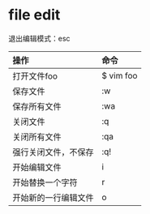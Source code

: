 # file edit

退出编辑模式：esc

|操作|命令|
|:-|:-|
|打开文件foo|$ vim foo|
|保存文件|:w|
|保存所有文件|:wa|
|关闭文件|:q|
|关闭所有文件|:qa|
|强行关闭文件，不保存|:q!|
|开始编辑文件|i|
|开始替换一个字符|r|
|开始新的一行编辑文件|o|